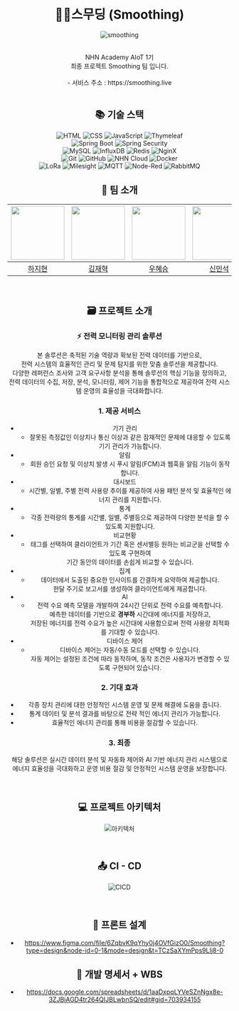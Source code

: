 # <div align=center>🌱🍃스무딩 (Smoothing)</div>
<div align=center>

![smoothing](https://github.com/nhnacademy-aiot1-Smoothing/.github/assets/140356909/69437e68-3e1f-41cb-8efc-169842e3598a)

<br>
NHN Academy AIoT 1기<br>
최종 프로젝트 Smoothing 팀 입니다.
<br>
<br>
- 서비스 주소 : https://smoothing.live
<br>
<br>

## <div align=center>📚 기술 스택 </div>

![HTML](https://img.shields.io/badge/HTML5-E34F26?style=for-the-badge&logo=html5&logoColor=white)
![CSS](https://img.shields.io/badge/CSS3-1572B6?style=for-the-badge&logo=css3&logoColor=white)
![JavaScript](https://img.shields.io/badge/JavaScript-F7DF1E?style=for-the-badge&logo=javascript&logoColor=black)
![Thymeleaf](https://img.shields.io/badge/Thymeleaf-%23005C0F.svg?style=for-the-badge&logo=Thymeleaf&logoColor=white)
<br>
![Spring Boot](https://img.shields.io/badge/Spring_Boot-6DB33F?style=for-the-badge&logo=spring-boot&logoColor=white)
![Spring Security](https://img.shields.io/badge/Spring_Security-6DB33F?style=for-the-badge&logo=spring-security&logoColor=white)
<br>
![MySQL](https://img.shields.io/badge/MySQL-4479A1?style=for-the-badge&logo=mysql&logoColor=white)
![InfluxDB](https://img.shields.io/badge/InfluxDB-22ADF6?style=for-the-badge&logo=influxdb&logoColor=white)
![Redis](https://img.shields.io/badge/Redis-DC382D?style=for-the-badge&logo=redis&logoColor=white)
![NginX](https://img.shields.io/badge/Nginx-009639?style=for-the-badge&logo=nginx&logoColor=white)
<br>
![Git](https://img.shields.io/badge/Git-F05032?style=for-the-badge&logo=git&logoColor=white)
![GitHub](https://img.shields.io/badge/GitHub-181717?style=for-the-badge&logo=github&logoColor=white)
![NHN Cloud](https://img.shields.io/badge/nhncloud-2B5CDE?style=for-the-badge&logo=cloudera&logoColor=white)
![Docker](https://img.shields.io/badge/Docker-2CA5E0?style=for-the-badge&logo=docker&logoColor=white)
<br>
![LoRa](https://img.shields.io/badge/LoRa-43B02A?style=for-the-badge&logo=lora&logoColor=white)
![Milesight](https://img.shields.io/badge/Milesight-1E88E5?style=for-the-badge&logo=azure-devops&logoColor=white)
![MQTT](https://img.shields.io/badge/MQTT-660066?style=for-the-badge&logo=mqtt&logoColor=white)
![Node-Red](https://img.shields.io/badge/Node--Red-8F0000?style=for-the-badge&logo=nodered&logoColor=white)
![RabbitMQ](https://img.shields.io/badge/rabbitmq-FF6600?style=for-the-badge&logo=rabbitmq&logoColor=white)
<br>

## <div align=center>🤝 팀 소개</div>
<img src="https://github.com/nhnacademy-aiot1-Smoothing/.github/assets/140356909/c49a1679-0abb-46a9-a814-dae4d5bf3406" height=120 width=120> <br/> | <img src="https://github.com/nhnacademy-aiot1-Smoothing/.github/assets/140356909/9cc02fd3-86d4-47d7-8358-2f0df817d456" height=120 width=120> <br/> | <img src="https://github.com/nhnacademy-aiot1-Smoothing/.github/assets/140356909/375556e4-8ee0-46c1-9f97-e78f7ea8acb0" height=120 width=120> <br/> | <img src="https://github.com/nhnacademy-aiot1-Smoothing/.github/assets/140356909/16bd2055-55c1-47b9-8f59-66d954356aea" height=120 width=120> <br/> | <img src="https://github.com/nhnacademy-aiot1-Smoothing/.github/assets/140356909/9fa8fb9d-8e58-437f-9ccf-acb63911736f" height=120 width=120> <br/> | <img src="https://github.com/nhnacademy-aiot1-Smoothing/.github/assets/140356909/a8fe51c9-cf32-4edb-8f4b-bb9ccbe44219" height=120 width=120> <br/> | <img src="https://github.com/nhnacademy-aiot1-Smoothing/.github/assets/140356909/35985f18-accc-4da8-acfc-3cb2c40d5c1b" height=120 width=120> <br/> |
|:--:|:--:|:--:|:--:|:--:|:--:|:--:|
| [하지현](https://github.com/haaazzi) | [김재혁](https://github.com/JaeHyeok29) | [우혜승](https://github.com/doramonz) | [신민석](https://github.com/supaicy) | [배범익](https://github.com/Maru375) | [김지윤](https://github.com/kkimjiyoon) | [박영준](https://github.com/NAKTA-Y) |
<br>

## <div align=center>🗃️ 프로젝트 소개 </div>
### ⚡️ 전력 모니터링 관리 솔루션
본 솔루션은 축적된 기술 역량과 확보된 전력 데이터를 기반으로, <br>
전력 시스템의 효율적인 관리 및 문제 탐지를 위한 맞춤 솔루션을 제공합니다. <br> 
다양한 레퍼런스 조사와 고객 요구사항 분석을 통해 솔루션의 핵심 기능을 정의하고, <br>
전력 데이터의 수집, 저장, 분석, 모니터링, 제어 기능을 통합적으로 제공하여 전력 시스템 운영의 효율성을 극대화합니다. <br>

### 1. 제공 서비스
- 기기 관리
  - 잘못된 측정값인 이상치나 통신 이상과 같은 잠재적인 문제에 대응할 수 있도록 기기 관리가 가능합니다.
- 알림
  - 회원 승인 요청 및 이상치 발생 시 푸시 알림(FCM)과 웹훅을 알림 기능이 동작합니다.
- 대시보드
  - 시간별, 일별, 주별 전력 사용량 추이를 제공하여 사용 패턴 분석 및 효율적인 에너지 관리를 지원합니다.
- 통계
  - 각종 전력량의 통계를 시간별, 일별, 주별등으로 제공하여 다양한 분석을 할 수 있도록 지원합니다.
- 비교현황
  - 태그를 선택하여 클라이언트가 기간 혹은 센서별등 원하는 비교군을 선택할 수 있도록 구현하여 <br> 기간 동안의 데이터를 손쉽게 비교할 수 있습니다.
- 집계
  - 데이터에서 도출된 중요한 인사이트를 간결하게 요약하여 제공합니다. <br> 한달 주기로 보고서를 생성하여 클라이언트에게 제공합니다.
- AI
  - 전력 수요 예측 모델을 개발하여 24시간 단위로 전력 수요를 예측합니다. <br> 예측한 데이터를 기반으로 **경부하** 시간대에 에너지를 저장하고, <br>
    저장된 에너지를 전력 수요가 높은 시간대에 사용함으로써 전력 사용량 최적화를 기대할 수 있습니다.
- 디바이스 제어
  - 디바이스 제어는 자동/수동 모드를 선택할 수 있습니다. <br> 자동 제어는 설정된 조건에 따라 동작하며, 동작 조건은 사용자가 변경할 수 있도록 구현되어 있습니다.
 
### 2. 기대 효과
- 각종 장치 관리에 대한 안정적인 시스템 운영 및 문제 해결에 도움을 줍니다.
- 통계 데이터 및 분석 결과를 바탕으로 전략 적인 에너지 관리가 가능합니다.
- 효율적인 에너지 관리를 통해 비용을 절감할 수 있습니다. 

### 3. 최종
해당 솔루션은 실시간 데이터 분석 및 자동화 제어와 AI 기반 에너지 관리 시스템으로 <br> 
에너지 효율성을 극대화하고 운영 비용 절감 및 안정적인 시스템 운영을 보장합니다.

<br>

## <div align=center>💻 프로젝트 아키텍처 </div>
![아키텍처](https://github.com/nhnacademy-aiot1-Smoothing/.github/assets/140356909/7d1bdf21-85a8-4ad7-96cc-d90158e25026)

<br>

## <div align=center>📤 CI - CD </div>
![CICD](https://github.com/nhnacademy-aiot1-Smoothing/.github/assets/140356909/d1c1bb2c-37b0-4088-9a15-db710865e860)

<br>

## <div align=center>📐 프론트 설계 </div>
- https://www.figma.com/file/6ZqbvK9qYhy0j4OVfGizO0/Smoothing?type=design&node-id=0-1&mode=design&t=TCzSaXYmPps9LIj8-0

## <div align=center>📑 개발 명세서 + WBS </div>
- https://docs.google.com/spreadsheets/d/1aaDxpqLYVeSZnNgx8e-3ZJBiAGD4tr264QIJBLwbnSQ/edit#gid=703934155
